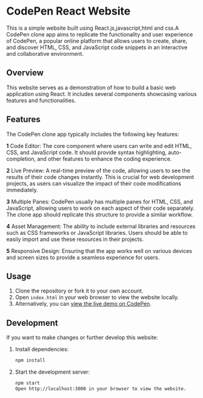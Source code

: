 # CodePen React Website

This is a simple website built using React.js,javascript,html and css.A CodePen clone app aims to replicate the functionality and user experience of CodePen, a popular online platform that allows users to create, share, and discover HTML, CSS, and JavaScript code snippets in an interactive and collaborative environment. 

## Overview

This website serves as a demonstration of how to build a basic web application using React. It includes several components showcasing various features and functionalities.

## Features

The CodePen clone app typically includes the following key features:

**1** Code Editor: The core component where users can write and edit HTML, CSS, and JavaScript code. It should provide syntax highlighting, auto-completion, and other features to enhance the coding experience.

**2** Live Preview: A real-time preview of the code, allowing users to see the results of their code changes instantly. This is crucial for web development projects, as users can visualize the impact of their code modifications immediately.

**3** Multiple Panes: CodePen usually has multiple panes for HTML, CSS, and JavaScript, allowing users to work on each aspect of their code separately. The clone app should replicate this structure to provide a similar workflow.

**4** Asset Management: The ability to include external libraries and resources such as CSS frameworks or JavaScript libraries. Users should be able to easily import and use these resources in their projects.

**5** Responsive Design: Ensuring that the app works well on various devices and screen sizes to provide a seamless experience for users.

## Usage

1. Clone the repository or fork it to your own account.
2. Open `index.html` in your web browser to view the website locally.
3. Alternatively, you can [view the live demo on CodePen](insert-codepen-demo-link).

## Development

If you want to make changes or further develop this website:

1. Install dependencies:
   ```bash
   npm install


2. Start the development server:

    ```bash
    npm start
    Open http://localhost:3000 in your browser to view the website.

